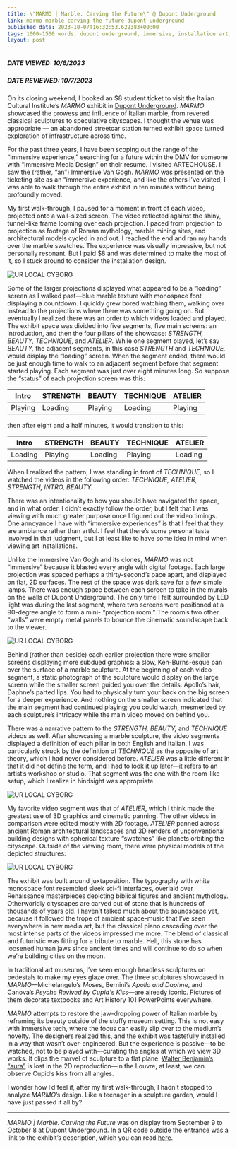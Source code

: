 ```yaml
---
title: \"MARMO | Marble. Carving the Future\" @ Dupont Underground
link: marmo-marble-carving-the-future-dupont-underground
published_date: 2023-10-07T16:32:53.622383+00:00
tags: 1000-1500 words, dupont underground, immersive, installation art, review, video
layout: post
---
```



##### DATE VIEWED: 10/6/2023  
##### DATE REVIEWED: 10/7/2023  
  
On its closing weekend, I booked an $8 student ticket to visit the Italian Cultural Institute’s *MARMO* exhibit in [Dupont Underground](https://dupontunderground.org/). *MARMO* showcased the prowess and influence of Italian marble, from revered classical sculptures to speculative cityscapes. I thought the venue was appropriate — an abandoned streetcar station turned exhibit space turned exploration of infrastructure across time.   

For the past three years, I have been scoping out the range of the “immersive experience,” searching for a future within the DMV for someone with “Immersive Media Design” on their resume. I visited ARTECHOUSE. I saw the (rather, “an”) Immersive Van Gogh. *MARMO* was presented on the ticketing site as an “immersive experience, and like the others I’ve visited, I was able to walk through the entire exhibit in ten minutes without being profoundly moved.  

My first walk-through, I paused for a moment in front of each video, projected onto a wall-sized screen. The video reflected against the shiny, tunnel-like frame looming over each projection. I paced from projection to projection as footage of Roman mythology, marble mining sites, and architectural models cycled in and out. I reached the end and ran my hands over the marble swatches. The experience was visually impressive, but not personally resonant. But I paid $8 and was determined to make the most of it, so I stuck around to consider the installation design.  

![UR LOCAL CYBORG](https://bear-images.sfo2.cdn.digitaloceanspaces.com/urlocalcyborg-1696715157-0.jpg)

Some of the larger projections displayed what appeared to be a “loading” screen as I walked past—blue marble texture with monospace font displaying a countdown. I quickly grew bored watching them, walking over instead to the projections where there was something going on. But eventually I realized there was an order to which videos loaded and played. The exhibit space was divided into five segments, five main screens: an introduction, and then the four pillars of the showcase: *STRENGTH, BEAUTY, TECHNIQUE,* and *ATELIER.* While one segment played, let’s say *BEAUTY,* the adjacent segments, in this case *STRENGTH* and *TECHNIQUE,* would display the “loading” screen. When the segment ended, there would be just enough time to walk to an adjacent segment before that segment started playing. Each segment was just over eight minutes long. So suppose the “status” of each projection screen was this:  

| Intro   | STRENGTH | BEAUTY  | TECHNIQUE | ATELIER |
|---------|----------|---------|-----------|---------|
| Playing | Loading  | Playing | Loading   | Playing |

then after eight and a half minutes, it would transition to this:  

| Intro   | STRENGTH | BEAUTY  | TECHNIQUE | ATELIER |
|---------|----------|---------|-----------|---------|
| Loading | Playing  | Loading | Playing   | Loading |

When I realized the pattern, I was standing in front of *TECHNIQUE,* so I watched the videos in the following order: *TECHNIQUE, ATELIER, STRENGTH, INTRO, BEAUTY.*  

There was an intentionality to how you should have navigated the space, and in what order. I didn’t exactly follow the order, but I felt that I was viewing with much greater purpose once I figured out the video timings. One annoyance I have with “immersive experiences” is that I feel that they are ambiance rather than artful. I feel that there’s some personal taste involved in that judgment, but I at least like to have some idea in mind when viewing art installations.  

Unlike the Immersive Van Gogh and its clones, *MARMO* was not “immersive” because it blasted every angle with digital footage. Each large projection was spaced perhaps a thirty-second’s pace apart, and displayed on flat, 2D surfaces. The rest of the space was dark save for a few simple lamps. There was enough space between each screen to take in the murals on the walls of Dupont Underground. The only time I felt surrounded by LED light was during the last segment, where two screens were positioned at a 90-degree angle to form a mini- “projection room.” The room’s two other “walls” were empty metal panels to bounce the cinematic soundscape back to the viewer.  


![UR LOCAL CYBORG](https://bear-images.sfo2.cdn.digitaloceanspaces.com/urlocalcyborg-1696715311-0.jpg)


Behind (rather than beside) each earlier projection there were smaller screens displaying more subdued graphics: a slow, Ken-Burns-esque pan over the surface of a marble sculpture. At the beginning of each video segment, a static photograph of the sculpture would display on the large screen while the smaller screen guided you over the details: Apollo’s hair, Daphne’s parted lips. You had to physically turn your back on the big screen for a deeper experience. And nothing on the smaller screen indicated that the main segment had continued playing; you could watch, mesmerized by each sculpture’s intricacy while the main video moved on behind you.  

There was a narrative pattern to the *STRENGTH, BEAUTY,* and *TECHNIQUE* videos as well. After showcasing a marble sculpture, the video segments displayed a definition of each pillar in both English and Italian. I was particularly struck by the definition of *TECHNIQUE* as the opposite of art theory, which I had never considered before. *ATELIER* was a little different in that it did not define the term, and I had to look it up later—it refers to an artist’s workshop or studio. That segment was the one with the room-like setup, which I realize in hindsight was appropriate.  


![UR LOCAL CYBORG](https://bear-images.sfo2.cdn.digitaloceanspaces.com/urlocalcyborg-1696715324-0.jpg)


My favorite video segment was that of *ATELIER*, which I think made the greatest use of 3D graphics and cinematic panning. The other videos in comparison were edited mostly with 2D footage. *ATELIER* panned across ancient Roman architectural landscapes and 3D renders of unconventional building designs with spherical texture “swatches” like planets orbiting the cityscape. Outside of the viewing room, there were physical models of the depicted structures:  


![UR LOCAL CYBORG](https://bear-images.sfo2.cdn.digitaloceanspaces.com/urlocalcyborg-1696715345-0.jpg)


The exhibit was built around juxtaposition. The typography with white monospace font resembled sleek sci-fi interfaces, overlaid over Renaissance masterpieces depicting biblical figures and ancient mythology. Otherworldly cityscapes are carved out of stone that is hundreds of thousands of years old. I haven’t talked much about the soundscape yet, because it followed the trope of ambient space-music that I’ve seen everywhere in new media art, but the classical piano cascading over the most intense parts of the videos impressed me more. The blend of classical and futuristic was fitting for a tribute to marble. Hell, this stone has loosened human jaws since ancient times and will continue to do so when we’re building cities on the moon.  

In traditional art museums, I’ve seen enough headless sculptures on pedestals to make my eyes glaze over. The three sculptures showcased in *MARMO*—Michelangelo’s *Moses*, Bernini’s *Apollo and Daphne*, and Canova’s *Psyche Revived by Cupid's Kiss*—are already iconic. Pictures of them decorate textbooks and Art History 101 PowerPoints everywhere.     

*MARMO* attempts to restore the jaw-dropping power of Italian marble by reframing its beauty outside of the stuffy museum setting. This is not easy with immersive tech, where the focus can easily slip over to the medium’s novelty. The designers realized this, and the exhibit was tastefully installed in a way that wasn’t over-engineered. But the experience is passive—to be watched, not to be played with—curating the angles at which we view 3D works. It clips the marvel of sculpture to a flat plane. [Walter Benjamin’s “aura”](https://www.tate.org.uk/art/art-terms/a/aura) is lost in the 2D reproduction—in the Louvre, at least, we can observe Cupid’s kiss from all angles.   

I wonder how I’d feel if, after my first walk-through, I hadn’t stopped to analyze *MARMO*’s design. Like a teenager in a sculpture garden, would I have just passed it all by?  

---

*MARMO | Marble. Carving the Future* was on display from September 9 to October 8 at Dupont Underground. In a QR code outside the entrance was a link to the exhibit’s description, which you can read [here](https://iicwashington.info/marmo/index.html).